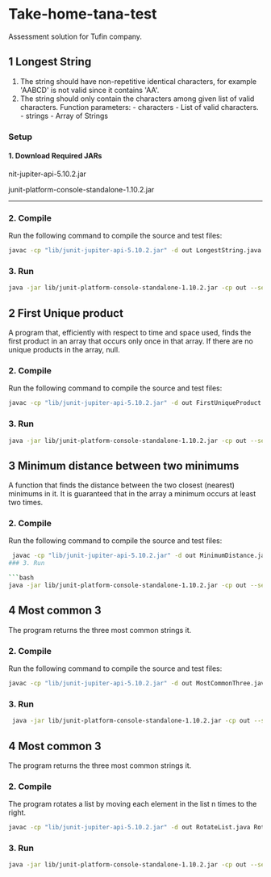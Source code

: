# Take-home-tana-test
Assessment solution for Tufin company.
## 1 Longest String
1. The string should have non-repetitive identical characters, for example 'AABCD' is not valid since it contains 'AA'.
2. The string should only contain the characters among given list of valid characters. Function parameters: - characters - List of valid characters. - strings - Array of Strings

### Setup
#### 1. Download Required JARs
nit-jupiter-api-5.10.2.jar

junit-platform-console-standalone-1.10.2.jar


---

### 2. Compile

Run the following command to compile the source and test files:

```bash
javac -cp "lib/junit-jupiter-api-5.10.2.jar" -d out LongestString.java LongestStringTest.java
```
### 3. Run

```bash
java -jar lib/junit-platform-console-standalone-1.10.2.jar -cp out --select-class LongestStringTest
```

## 2 First Unique product 

A program that, efficiently with respect to time and space used, finds the first product in an array that occurs only once in that array. If there are no unique products in the array, null.

### 2. Compile

Run the following command to compile the source and test files:

```bash
javac -cp "lib/junit-jupiter-api-5.10.2.jar" -d out FirstUniqueProduct.java FirstUniqueProductTest.java
```
### 3. Run

```bash
java -jar lib/junit-platform-console-standalone-1.10.2.jar -cp out --select-class FirstUniqueProduct
```
## 3 Minimum distance between two minimums

A function that finds the distance between the two closest (nearest) minimums in it. It is guaranteed that in the array a minimum occurs at least two times.

### 2. Compile

Run the following command to compile the source and test files:

```bash
 javac -cp "lib/junit-jupiter-api-5.10.2.jar" -d out MinimumDistance.java MinimumDistanceTest.java```
### 3. Run

```bash
java -jar lib/junit-platform-console-standalone-1.10.2.jar -cp out --select-class MinimumDistanceTest
```

## 4 Most common 3

The program returns the three most common strings it.
### 2. Compile

Run the following command to compile the source and test files:

```bash
javac -cp "lib/junit-jupiter-api-5.10.2.jar" -d out MostCommonThree.java MostCommonThreeTest.java
````
### 3. Run

```bash
 java -jar lib/junit-platform-console-standalone-1.10.2.jar -cp out --select-class MostCommonThree
 ```

## 4 Most common 3

The program returns the three most common strings it.
### 2. Compile

The program rotates a list by moving each element in the list n times to the right.
```bash
javac -cp "lib/junit-jupiter-api-5.10.2.jar" -d out RotateList.java RotateListTest.java
````
### 3. Run

```bash
java -jar lib/junit-platform-console-standalone-1.10.2.jar -cp out --select-class RotateList
```